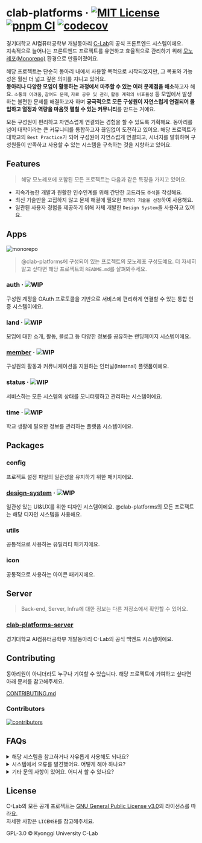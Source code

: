 # clab-platforms &middot; [![MIT License](https://img.shields.io/badge/license-GPL--3.0-blue.svg)](https://github.com/KGU-C-Lab/clab-platforms/blob/main/LICENSE) [![pnpm CI](https://github.com/KGU-C-Lab/clab-platforms/actions/workflows/pnpm-ci.yml/badge.svg)](https://github.com/KGU-C-Lab/clab-platforms/actions/workflows/pnpm-ci.yml) [![codecov](https://codecov.io/gh/KGU-C-Lab/clab.page/graph/badge.svg?token=Z5PFR6US6Z)](https://codecov.io/gh/KGU-C-Lab/clab.page)

경기대학교 AI컴퓨터공학부 개발동아리 [C-Lab](https://www.clab.page/)의 공식 프론트엔드 시스템이에요.  
지속적으로 늘어나는 프론트엔드 프로젝트를 유연하고 효율적으로 관리하기 위해 [모노레포(Monorepo)](https://en.wikipedia.org/wiki/Monorepo) 환경으로 만들어졌어요.

해당 프로젝트는 단순히 동아리 내에서 사용할 목적으로 시작되었지만, 그 목표와 가능성은 훨씬 더 넓고 깊은 의미를 지니고 있어요.  
**동아리나 다양한 모임이 활동하는 과정에서 마주할 수 있는 여러 문제점을 해소**하고자 해요. `소통의 어려움`, `참여도 문제`, `자료 공유 및 관리`, `활동 계획의 비효율성` 등 모임에서 발생하는 불편한 문제를 해결하고자 하며 **궁극적으로 모든 구성원이 자연스럽게 연결되어 몰입하고 열정과 역량을 마음껏 펼칠 수 있는 커뮤니티**를 만드는 거예요.

모든 구성원이 편리하고 자연스럽게 연결되는 경험을 할 수 있도록 기획해요. 동아리를 넘어 대학이라는 큰 커뮤니티를 통합하고자 끊임없이 도전하고 있어요. 해당 프로젝트가 대학교의 `Best Practice`가 되어 구성원이 자연스럽게 연결되고, 시너지를 발휘하며 구성원들이 만족하고 사용할 수 있는 시스템을 구축하는 것을 지향하고 있어요.

## Features

> 해당 모노레포에 포함된 모든 프로젝트는 다음과 같은 특징을 가지고 있어요.

- 지속가능한 개발과 원활한 인수인계를 위해 간단한 코드라도 `주석`을 작성해요.
- 최신 기술만을 고집하지 않고 문제 해결에 필요한 `최적의 기술을 선정`하여 사용해요.
- 일관된 사용자 경험을 제공하기 위해 자체 개발한 `Design System`을 사용하고 있어요.

## Apps

![monorepo](https://github.com/KGU-C-Lab/clab-platforms/assets/39869096/fd7756f7-7dde-47fa-8a43-e4fc9b33ecbf)

> @clab-platforms에 구성되어 있는 프로젝트의 모노레포 구성도예요. 더 자세히 알고 싶다면 해당 프로젝트의 `README.md`를 살펴봐주세요.

### auth &middot; ![WIP](https://img.shields.io/badge/work_in_progress-black)

구성원 계정을 OAuth 프로토콜을 기반으로 서비스에 편리하게 연결할 수 있는 통합 인증 시스템이에요.

### land &middot; ![WIP](https://img.shields.io/badge/work_in_progress-black)

모임에 대한 소개, 활동, 블로그 등 다양한 정보를 공유하는 랜딩페이지 시스템이에요.

### [member](https://github.com/KGU-C-Lab/clab-platforms/blob/main/apps/member) &middot; ![WIP](https://img.shields.io/badge/work_in_progress-black)

구성원의 활동과 커뮤니케이션을 지원하는 인터널(Internal) 플랫폼이에요.

### status &middot; ![WIP](https://img.shields.io/badge/work_in_progress-black)

서비스하는 모든 시스템의 상태를 모니터링하고 관리하는 시스템이에요.

### time &middot; ![WIP](https://img.shields.io/badge/work_in_progress-black)

학교 생활에 필요한 정보를 관리하는 플랫폼 시스템이에요.

## Packages

### config

프로젝트 설정 파일의 일관성을 유지하기 위한 패키지에요.

### [design-system](https://github.com/KGU-C-Lab/clab-platforms/tree/main/packages/design-system) &middot; ![WIP](https://img.shields.io/badge/work_in_progress-black)

일관성 있는 UI&UX를 위한 디자인 시스템이에요. @clab-platforms의 모든 프로젝트는 해당 디자인 시스템을 사용해요.

### utils

공통적으로 사용하는 유틸리티 패키지에요.

### icon

공통적으로 사용하는 아이콘 패키지에요.

## Server

> Back-end, Server, Infra에 대한 정보는 다른 저장소에서 확인할 수 있어요.

### [clab-platforms-server](https://github.com/KGU-C-Lab/clab-platforms-server)

경기대학교 AI컴퓨터공학부 개발동아리 C-Lab의 공식 백엔드 시스템이에요.

## Contributing

동아리원이 아니더라도 누구나 기여할 수 있습니다. 해당 프로젝트에 기여하고 싶다면 아래 문서를 참고해주세요.

[CONTRIBUTING.md](https://github.com/KGU-C-Lab/clab-platforms/blob/main/CONTRIBUTING.md)

### Contributors

[![contributors](https://contrib.rocks/image?repo=KGU-C-Lab/clab-platforms)](https://github.com/KGU-C-Lab/clab-platforms/contributors)

## FAQs

<details>
  <summary>해당 시스템을 참고하거나 자유롭게 사용해도 되나요?</summary>
  네, 가능합니다! 이 프로젝트는 GNU 라이센스 하에 배포되어 있으며, 라이센스 조건에 따라 자유롭게 사용하실 수 있습니다.
</details>

<details>
  <summary>시스템에서 오류를 발견했어요. 어떻게 해야 하나요?</summary>
  모든 사용자의 기여를 환영합니다! 버그를 발견하셨거나 프로젝트에 기여하고 싶으신 경우, 프로젝트의 <code>Contributing</code> 섹션을 확인해주세요.
</details>

<details>
  <summary>기타 문의 사항이 있어요. 어디서 할 수 있나요?</summary>
  Github에 기재된 <code>EMail</code>에 문의 남겨주시거나 공식 홈페이지 우측 하단의 <code>라이브챗</code>을 이용해주세요.
</details>

## License

C-Lab의 모든 공개 프로젝트는 [GNU General Public License v3.0](https://github.com/KGU-C-Lab/clab-platforms/blob/main/LICENSE)의 라이선스를 따라요.  
자세한 사항은 `LICENSE`를 참고해주세요.

GPL-3.0 © Kyonggi University C-Lab

